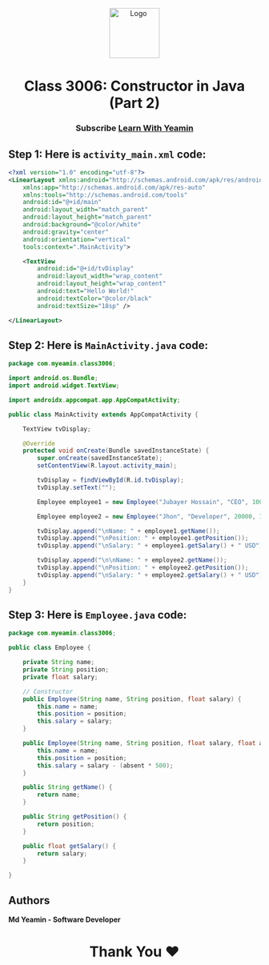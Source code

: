 <p align="center">
  <a href="https://github.com/i-rin-eam">
    <img src="https://avatars.githubusercontent.com/u/154800878?s=400&u=5d18880cc28646190a19a971bfcdbc54644eab07&v=4" alt="Logo" width="100" height="100">
  </a> 
<h1 align='center'>Class 3006: Constructor in Java (Part 2)</h1>
<h3 align='center'>
  Subscribe <a href="https://www.youtube.com/watch?v=I3nGvV--2IU">Learn With Yeamin</a>
</h3>
</p>

## Step 1: Here is `activity_main.xml` code: 
```xml
<?xml version="1.0" encoding="utf-8"?>
<LinearLayout xmlns:android="http://schemas.android.com/apk/res/android"
    xmlns:app="http://schemas.android.com/apk/res-auto"
    xmlns:tools="http://schemas.android.com/tools"
    android:id="@+id/main"
    android:layout_width="match_parent"
    android:layout_height="match_parent"
    android:background="@color/white"
    android:gravity="center"
    android:orientation="vertical"
    tools:context=".MainActivity">

    <TextView
        android:id="@+id/tvDisplay"
        android:layout_width="wrap_content"
        android:layout_height="wrap_content"
        android:text="Hello World!"
        android:textColor="@color/black"
        android:textSize="18sp" />

</LinearLayout>
```
## Step 2: Here is `MainActivity.java` code: 
```java
package com.myeamin.class3006;

import android.os.Bundle;
import android.widget.TextView;

import androidx.appcompat.app.AppCompatActivity;

public class MainActivity extends AppCompatActivity {

    TextView tvDisplay;

    @Override
    protected void onCreate(Bundle savedInstanceState) {
        super.onCreate(savedInstanceState);
        setContentView(R.layout.activity_main);

        tvDisplay = findViewById(R.id.tvDisplay);
        tvDisplay.setText("");

        Employee employee1 = new Employee("Jubayer Hossain", "CEO", 10000);

        Employee employee2 = new Employee("Jhon", "Developer", 20000, 15);

        tvDisplay.append("\nName: " + employee1.getName());
        tvDisplay.append("\nPosition: " + employee1.getPosition());
        tvDisplay.append("\nSalary: " + employee1.getSalary() + " USD");

        tvDisplay.append("\n\nName: " + employee2.getName());
        tvDisplay.append("\nPosition: " + employee2.getPosition());
        tvDisplay.append("\nSalary: " + employee2.getSalary() + " USD");
    }
}
```
## Step 3: Here is `Employee.java` code: 
```java
package com.myeamin.class3006;

public class Employee {

    private String name;
    private String position;
    private float salary;

    // Constructor
    public Employee(String name, String position, float salary) {
        this.name = name;
        this.position = position;
        this.salary = salary;
    }

    public Employee(String name, String position, float salary, float absent) {
        this.name = name;
        this.position = position;
        this.salary = salary - (absent * 500);
    }

    public String getName() {
        return name;
    }

    public String getPosition() {
        return position;
    }

    public float getSalary() {
        return salary;
    }

}
```
## Authors

**Md Yeamin - Software Developer**

<h1 align="center">Thank You ❤️</h1>
